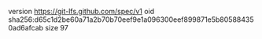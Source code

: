 version https://git-lfs.github.com/spec/v1
oid sha256:d65c1d2be60a71a2b70b70eef9e1a096300eef899871e5b805884350ad6afcab
size 97
